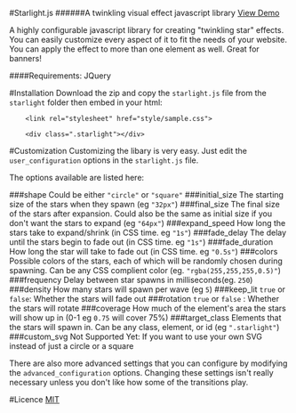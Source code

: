 #Starlight.js
######A twinkling visual effect javascript library [View Demo](http://sergei1152.github.io/Starlight.js/)

A highly configurable javascript library for creating "twinkling star" effects. You can easily customize
every aspect of it to fit the needs of your website. You can apply the effect to more than one element as well.
Great for banners!

####Requirements: JQuery

#Installation
Download the zip and copy the `starlight.js` file from the `starlight` folder then embed in your html: 
```
	<link rel="stylesheet" href="style/sample.css">

	<div class=".starlight"></div>
```

#Customization
Customizing the libary is very easy. Just edit the `user_configuration` options in the 
`starlight.js` file.

The options available are listed here:

###shape
Could be either `"circle"` or `"square"`
###initial_size
The starting size of the stars when they spawn (eg `"32px"`)
###final_size
The final size of the stars after expansion. Could also be the same as initial size if you don't want the stars to expand (eg `"64px"`)
###expand_speed
How long the stars take to expand/shrink (in CSS time. eg `"1s"`)
###fade_delay
The delay until the stars begin to fade out (in CSS time. eg `"1s"`)
###fade_duration
How long the star will take to fade out (in CSS time. eg `"0.5s"`)
###colors
Possible colors of the stars, each of which will be randomly chosen during spawning.  Can be any CSS complient color (eg. `"rgba(255,255,255,0.5)"`)
###frequency
Delay between star spawns in milliseconds(eg. `250`)
###density
How many stars will spawn per wave (eg `5`)
###keep_lit
`true` or `false`: Whether the stars will fade out
###rotation
`true` or `false` : Whether the stars will rotate
###coverage
How much of the element's area the stars will show up in (0-1 eg `0.75` will cover 75%)
###target_class
Elements that the stars will spawn in. Can be any class, element, or id (eg `".starlight"`)
###custom_svg
Not Supported Yet: If you want to use your own SVG instead of just a circle or a square

There are also more advanced settings that you can configure by modifying the `advanced_configuration` options.
Changing these settings isn't really necessary unless you don't like how some of the transitions play.

#Licence
[MIT](https://raw.githubusercontent.com/sergei1152/Starlight.js/master/LICENCE)
